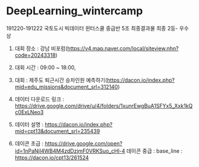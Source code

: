 # DeepLearning_wintercamp
191220-191222 
국토도시 빅데이터 윈터스쿨 중급반 5조 최종결과물
최종 2등- 우수상



1. 대회 장소 : 강남 비포럼(https://v4.map.naver.com/local/siteview.nhn?code=20243318)

2. 대회 시간 : 09:00 ~ 18:00, 

3. 대회 : 제주도 퇴근시간 승차인원 예측하기(https://dacon.io/index.php?mid=edu_missions&document_srl=312140) 

4. 데이터 다운로드 링크 : https://drive.google.com/drive/u/4/folders/1xunrEwgBuA1SFYx5_Xxk1kQc0ExLNeo3

5. 데이터 설명 : https://dacon.io/index.php?mid=cpt13&document_srl=235439 

6. 데이콘 초급 : https://drive.google.com/open?id=1nPaNjI4WB4M4zdDzjmF0VRKSuo_cHl-4
   데이콘 중급 : base_line : https://dacon.io/cpt13/261524
